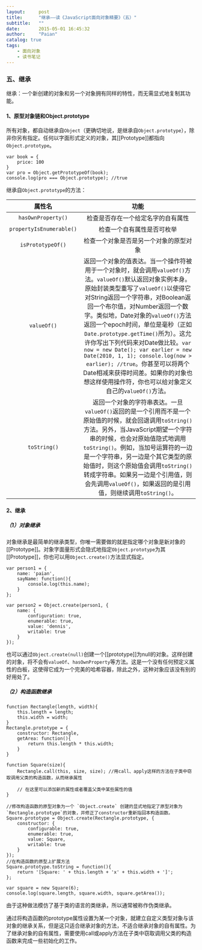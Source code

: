 ```yaml
---
layout:     post
title:      "继承——读《JavaScript面向对象精要》（五）"
subtitle:   ""
date:       2015-05-01 16:45:32
author:     "Paian"
catalog: true
tags:
    - 面向对象
    - 读书笔记
---
```


### 五、继承

继承：一个新创建的对象和另一个对象拥有同样的特性，而无需显式地复制其功能。

#### 1、原型对象链和Object.prototype

所有对象，都自动继承自`Object`（更确切地说，是继承自`Object.prototype`），除非你另有指定。任何以字面形式定义的对象，其[[Prototype]]都指向`Object.prototype`。

```
var book = {
    price: 100
}
var pro = Object.getPrototypeOf(book);
console.log(pro === Object.prototype); //true
```

继承自`Object.prototype`的方法：

|属性名|功能|
|:--:|:--:|
|`hasOwnProperty()`|检查是否存在一个给定名字的自有属性|
|`propertyIsEnumerable()`|检查一个自有属性是否可枚举|
|`isPrototypeOf()`|检查一个对象是否是另一个对象的原型对象|
|`valueOf()`|返回一个对象的值表达。当一个操作符被用于一个对象时，就会调用`valueOf()`方法。`valueOf()`默认返回对象实例本身。原始封装类型重写了`valueOf()`以使得它对String返回一个字符串，对Boolean返回一个布尔值，对Number返回一个数字。类似地，Date对象的`valueOf()`方法返回一个epoch时间，单位是毫秒（正如`Date.prototype.getTime()`所为）。这允许你写出下列代码来对Date做比较。`var now = new Date(); var earlier = new Date(2010, 1, 1); console.log(now > earlier); //true`。你甚至可以将两个Date相减来获得时间差。如果你的对象也想这样使用操作符，你也可以给对象定义自己的`valueOf()`方法。|
|`toString()`|返回一个对象的字符串表达。一旦`valueOf()`返回的是一个引用而不是一个原始值的时候，就会回退调用`toString()`方法。另外，当JavaScript期望一个字符串的时候，也会对原始值隐式地调用`toString()`。例如，当加号运算符的一边是一个字符串，另一边是个其它类型的原始值时，则这个原始值会调用`toString()`转成字符串。如果另一边是个引用值，则会先调用`valueOf()`，如果返回的是引用值，则继续调用`toString()`。|

#### 2、继承

##### （1）对象继承

对象继承是最简单的继承类型，你唯一需要做的就是指定哪个对象是新对象的[[Prototype]]。对象字面量形式会隐式地指定`Object.prototype`为其[[Prototype]]，你也可以用`Object.create()`方法显式指定。

```
var person1 = {
    name: 'paian',
    sayName: function(){
        console.log(this.name);
    }
};

var person2 = Object.create(person1, {
    name: {
        configuration: true,
        enumerable: true,
        value: 'dennis',
        writable: true
    }
});
```

也可以通过`Object.create(null)`创建一个[[prototype]]为null的对象。这样创建的对象，将不会有`valueOf`、`hasOwnProperty`等方法。这是一个没有任何预定义属性的白板，这使得它成为一个完美的哈希容器，除此之外，这种对象应该没有别的好用处了。

##### （2）构造函数继承

```
function Rectangle(length, width){
    this.length = length;
    this.width = width;
}
Rectangle.prototype = {
    constructor: Rectangle,
    getArea: function(){
        return this.length * this.width;
    }
}

function Square(size){
    Rectangle.call(this, size, size); //用call、apply这样的方法在子类中窃取调用父类的构造函数，从而继承属性

    // 在这里可以添加新的属性或者覆盖父类中某些属性的值
}

//修改构造函数的原型对象为一个 `Object.create` 创建的显式地指定了原型对象为`Rectangle.prototype`的对象，并修正了constructor重新指回本构造函数。
Square.prototype = Object.create(Rectangle.prototype, {
    constructor: {
        configurable: true,
        enumerable: true,
        value: Square,
        writable: true
    }
});
//在构造函数的原型上扩展方法
Square.prototype.toString = function(){
    return '[Square: ' + this.length + 'x' + this.width + ']';
};

var square = new Square(6);
console.log(square.length, square.width, square.getArea());
```

由于这种做法模仿了基于类的语言的类继承，所以通常被称作伪类继承。

通过将构造函数的prototype属性设置为某一个对象，就建立自定义类型对象与该对象的继承关系，但是这只适合继承对象的方法，不适合继承对象的自有属性。为了继承对象的自有属性，需要使用call或apply方法在子类中窃取调用父类的构造函数来完成一些初始化的工作。



